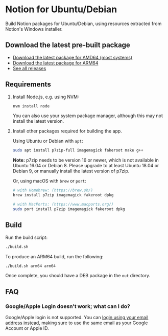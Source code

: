 # Notion for Ubuntu/Debian

Build Notion packages for Ubuntu/Debian, using resources extracted from Notion's Windows installer.

## Download the latest pre-built package

- [Download the latest package for AMD64 (most systems)](https://github.com/davidbailey00/notion-deb-builder/releases/download/v2.0.11-e11.1.1/notion-desktop_2.0.11_amd64.deb)
- [Download the latest package for ARM64](https://github.com/davidbailey00/notion-deb-builder/releases/download/v2.0.11-e11.1.1/notion-desktop_2.0.11_arm64.deb)
- [See all releases](https://github.com/davidbailey00/notion-deb-builder/releases)

## Requirements

1. Install Node.js, e.g. using NVM:

   ```sh
   nvm install node
   ```

   You can also use your system package manager, although this may not install the latest version.

2. Install other packages required for building the app.

   Using Ubuntu or Debian with `apt`:

   ```sh
   sudo apt install p7zip-full imagemagick fakeroot make g++
   ```

   **Note:** p7zip needs to be version 16 or newer, which is not available in Ubuntu 16.04 or Debian 8. Please upgrade to at least Ubuntu 18.04 or Debian 9, or manually install the latest version of p7zip.

   Or, using macOS with `brew` or `port`:

   ```sh
   # with Homebrew: (https://brew.sh/)
   brew install p7zip imagemagick fakeroot dpkg

   # with MacPorts: (https://www.macports.org/)
   sudo port install p7zip imagemagick fakeroot dpkg
   ```

## Build

Run the build script:

```sh
./build.sh
```

To produce an ARM64 build, run the following:

```sh
./build.sh arm64 arm64
```

Once complete, you should have a DEB package in the `out` directory.

## FAQ

### Google/Apple Login doesn't work; what can I do?

Google/Apple login is not supported. You can [login using your email address instead](https://github.com/davidbailey00/notion-deb-builder/issues/13#issuecomment-719966960), making sure to use the same email as your Google Account or Apple ID.

